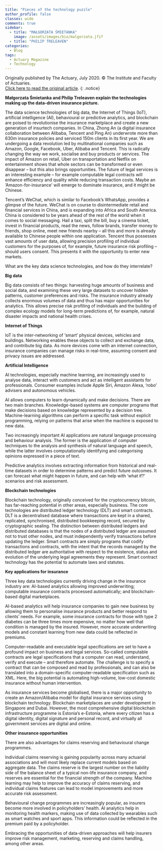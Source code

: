 ```yaml
---
title: "Pieces of the technology puzzle"
author_profile: false 
classes: wide
comments: true
sidebar:
  - title: "MAŁGORZATA ŚMIETANKA"
    image: /assets/images/bio/malgorzata.jfif
  - title: "PHILIP TRELEAVEN"
categories:
  - Blog
tags:
  - Actuary Magazine
  - Technology
---
```


Originally published by The Actuary, July 2020. © The Institute and Faculty of Actuaries. <br>
<a href="https://www.theactuary.com/features/2020/07/08/pieces-technology-puzzle"> Click here to read the original article</a>.
{: .notice}

<b> Małgorzata Śmietanka and Philip Treleaven explain the technologies making up the data-driven insurance picture. </b>

The data science technologies of big data, the Internet of Things (IoT), artificial intelligence (AI), behavioural or predictive analytics, and blockchain are poised to revolutionise the insurance marketplace and create a new generation of insurtech companies. In China, Zhong An (a digital insurance collaboration between Alibaba, Tencent and Ping An) underwrote more than 630m insurance policies and serviced 150m clients in its first year. We are undergoing a data revolution led by multinational companies such as Amazon, Google, Facebook, Uber, Alibaba and Tencent. This is radically changing the way we work, socialise and buy products or services. The impact of Amazon on retail, Uber on transportation and Netflix on entertainment shows that whole sectors can be transformed or even disappear – but this also brings opportunities. The future of legal services is an interesting example – for example computable legal contracts will enhance efficiency and quality while reducing transaction costs. Maybe an ‘Amazon-for-insurance’ will emerge to dominate insurance, and it might be Chinese.

Tencent’s WeChat, which is similar to Facebook’s WhatsApp, provides a glimpse of the future. WeChat is on course to disintermediate retail and financial services in China, and is expanding into Africa and South America. China is considered to be years ahead of the rest of the world when it comes to social messaging. Hail a taxi, split the bill, buy a cinema ticket, invest in financial products, read the news, follow brands, transfer money to friends, shop online, meet new friends nearby – all this and more is already available to Chinese people within one application. Tencent thus possesses vast amounts of user data, allowing precision profiling of individual customers for the purposes of, for example, future insurance risk profiling – should users consent. This presents it with the opportunity to enter new markets.

What are the key data science technologies, and how do they interrelate?

<b> Big data </b>

Big data consists of two things: harvesting huge amounts of business and social data, and examining these very large datasets to uncover hidden patterns, customer preferences and risks. The insurance industry already collects enormous volumes of data and thus has major opportunities for analytics. This allows precise risk profiling of individuals and the building of complex ecology models for long-term predictions of, for example, natural disaster impacts and national health crises.

<b> Internet of Things </b>

IoT is the inter-networking of ‘smart’ physical devices, vehicles and buildings. Networking enables these objects to collect and exchange data, and contribute big data. As more devices come with an internet connection, insurance companies can manage risks in real-time, assuming consent and privacy issues are addressed.

<b> Artificial Intelligence </b>

AI technologies, especially machine learning, are increasingly used to analyse data, interact with customers and act as intelligent assistants for professionals. Consumer examples include Apple Siri, Amazon Alexa, ‘robo’ advisers and autonomous vehicles.

AI allows computers to learn dynamically and make decisions. There are two main branches. Knowledge-based systems are computer programs that make decisions based on knowledge represented by a decision tree. Machine-learning algorithms can perform a specific task without explicit programming, relying on patterns that arise when the machine is exposed to new data.

Two increasingly important AI applications are natural language processing and behaviour analysis. The former is the application of computer techniques to the analysis and synthesis of natural language and speech, while the latter involves computationally identifying and categorising opinions expressed in a piece of text.

Predictive analytics involves extracting information from historical and real-time datasets in order to determine patterns and predict future outcomes. It can forecast what might happen in future, and can help with ‘what if?’ scenarios and risk assessment.

<b> Blockchain technologies </b>

Blockchain technology, originally conceived for the cryptocurrency bitcoin, has far-reaching potential in other areas, especially business. The core technologies are distributed ledger technology (DLT) and smart contracts. DLT is a decentralised database where transactions are kept in a shared, replicated, synchronised, distributed bookkeeping record, secured by cryptographic sealing. The distinction between distributed ledgers and distributed databases is that the nodes of a distributed ledger are assumed not to trust other nodes, and must independently verify transactions before updating the ledger. Smart contracts are simply programs that codify transactions and contracts, with the intent that the records managed by the distributed ledger are authoritative with respect to the existence, status and evolution of the underlying legal agreements they represent. Smart contract technology has the potential to automate laws and statutes.
 

<b> Key applications for insurance </b>

Three key data technologies currently driving change in the insurance industry are: AI-based analytics allowing improved underwriting; computable insurance contracts processed automatically; and blockchain-based digital marketplaces.

AI-based analytics will help insurance companies to gain new business by allowing them to personalise insurance products and better respond to clients’ needs. For example, some insurance contracts for those with type 2 diabetes can be three times more expensive, no matter how well that condition is managed by the insured. However, more accurate underwriting models and constant learning from new data could be reflected in premiums.

Computer-readable and executable legal specifications are set to have a profound impact on business and legal services. So-called computable contracts are legal specifications that a computer can read, understand, verify and execute – and therefore automate. The challenge is to specify a contract that can be composed and read by professionals, and can also be translated into a domain-specific computer-readable specification such as XML. Here, the big potential is automating high-volume, low-cost domestic insurance without human intervention.

As insurance services become globalised, there is a major opportunity to create an Amazon/Alibaba model for digital insurance services using blockchain technology. Blockchain marketplaces are under development in Singapore and Dubai. However, the most comprehensive digital blockchain infrastructure programme is Estonia’s e-Estonia, where every citizen has a digital identity, digital signature and personal record, and virtually all government services are digital and online.
 

<b> Other insurance opportunities </b>

There are also advantages for claims reserving and behavioural change programmes.

Individual claims reserving is gaining popularity across many actuarial associations and will most likely replace current models based on aggregate data. The claims reserve is the largest number on the liability side of the balance sheet of a typical non-life insurance company, and reserves are essential for the financial strength of the company. Machine learning may help to improve the accuracy of claims reserving, and individual claims features can lead to model improvements and more accurate risk assessment.

Behavioural change programmes are increasingly popular, as insurers become more involved in policyholders’ health. AI analytics help in monitoring health markers, making use of data collected by wearables such as smart watches and sport apps. This information could be reflected in the premium paid by a policyholder.

Embracing the opportunities of data-driven approaches will help insurers improve risk management, marketing, reserving and claims handling, among other areas.
